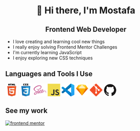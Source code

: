 <h1 align="center">👋 Hi there, I'm Mostafa</h1>
<h2 align="center">Frontend Web Developer</h2>

- I love creating and learning cool new things
- I really enjoy solving Frontend Mentor Challenges
- I'm currently learning JavaScript
- I enjoy exploring new CSS techniques

## Languages and Tools I Use

<p>
  <img src="https://raw.githubusercontent.com/devicons/devicon/master/icons/html5/html5-original-wordmark.svg" alt="html5" width="40" height="40" />
  <img src="https://raw.githubusercontent.com/devicons/devicon/master/icons/css3/css3-original-wordmark.svg" alt="css3" width="40" height="40"/>
  <img src="https://raw.githubusercontent.com/devicons/devicon/master/icons/sass/sass-original.svg" alt="sass" width="40" height="40" />
  <img src="https://raw.githubusercontent.com/devicons/devicon/master/icons/javascript/javascript-original.svg" alt="javascript" width="40" height="40" />
  <img src="https://raw.githubusercontent.com/devicons/devicon/master/icons/vscode/vscode-original.svg" alt="vscode" width="40" height="40" />
  <img src="https://raw.githubusercontent.com/devicons/devicon/master/icons/sketch/sketch-original.svg" alt="sketch" width="40" height="40" />
  <img src="https://raw.githubusercontent.com/devicons/devicon/master/icons/git/git-original.svg" alt="git" width="40" height="40" />
  <img src="https://raw.githubusercontent.com/devicons/devicon/master/icons/github/github-original.svg" alt="github" width="40" height="40" />
</p>

## See my work

<p>
  <a href="https://www.frontendmentor.io/profile/...">
    <img src="https://www.frontendmentor.io/static/images/logo-desktop.svg" alt="frontend mentor" width="200" />
  </a>
</p>
